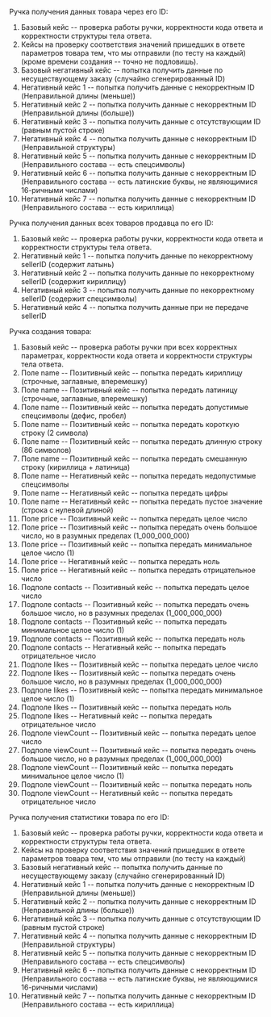Ручка получения данных товара через его ID:
1. Базовый кейс -- проверка работы ручки, корректности кода ответа и корректности структуры тела ответа.
2. Кейсы на проверку соответствия значений пришедших в ответе параметров товара тем, что мы отправили (по тесту на каждый)(кроме времени создания -- точно не подловишь).
3. Базовый негативный кейс -- попытка получить данные по несуществующему заказу (случайно сгенерированный ID)
4. Негативный кейс 1 -- попытка получить данные с некорректным ID (Неправильной длины (меньше))
5. Негативный кейс 2 -- попытка получить данные с некорректным ID (Неправильной длины (больше))
6. Негативный кейс 3 -- попытка получить данные с отсутствующим ID (равным пустой строке)
7. Негативный кейс 4 -- попытка получить данные с некорректным ID (Неправильной структуры)
8. Негативный кейс 5 -- попытка получить данные с некорректным ID (Неправильного состава -- есть спецсимволы)
9. Негативный кейс 6 -- попытка получить данные с некорректным ID (Неправильного состава -- есть латинские буквы, не являющимися 16-ричными числами)
10. Негативный кейс 7 -- попытка получить данные с некорректным ID (Неправильного состава -- есть кириллица)


Ручка получения данных всех товаров продавца по его ID:
1. Базовый кейс -- проверка работы ручки, корректности кода ответа и корректности структуры тела ответа.
2. Негативный кейс 1 -- попытка получить данные по некорректному sellerID (содержит латынь)
3. Негативный кейс 2 -- попытка получить данные по некорректному sellerID (содержит кириллицу)
4. Негативный кейс 3 -- попытка получить данные по некорректному sellerID (содержит спецсимволы)
5. Негативный кейс 4 -- попытка получить данные при не передаче sellerID


Ручка создания товара:
1. Базовый кейс -- проверка работы ручки при всех корректных параметрах, корректности кода ответа и корректности структуры тела ответа.
2. Поле name -- Позитивный кейс -- попытка передать кириллицу (строчные, заглавные, вперемешку)
3. Поле name -- Позитивный кейс -- попытка передать латиницу (строчные, заглавные, вперемешку)
4. Поле name -- Позитивный кейс -- попытка передать допустимые спецсимволы (дефис, пробел)
5. Поле name -- Позитивный кейс -- попытка передать короткую строку (2 символа)
6. Поле name -- Позитивный кейс -- попытка передать длинную строку (86 символов)
7. Поле name -- Позитивный кейс -- попытка передать смешанную строку (кириллица + латиница)
8. Поле name -- Негативный кейс -- попытка передать недопустимые спецсимволы
9. Поле name -- Негативный кейс -- попытка передать цифры
10. Поле name -- Негативный кейс -- попытка передать пустое значение (строка с нулевой длиной)
11. Поле price -- Позитивный кейс -- попытка передать целое число
12. Поле price -- Позитивный кейс -- попытка передать очень большое число, но в разумных пределах (1_000_000_000)
13. Поле price -- Позитивный кейс -- попытка передать минимальное целое число (1)
14. Поле price -- Негативный кейс -- попытка передать ноль
15. Поле price -- Негативный кейс -- попытка передать отрицательное число
16. Подполе contacts -- Позитивный кейс -- попытка передать целое число 
17. Подполе contacts -- Позитивный кейс -- попытка передать очень большое число, но в разумных пределах (1_000_000_000)
18. Подполе contacts -- Позитивный кейс -- попытка передать минимальное целое число (1)
19. Подполе contacts -- Позитивный кейс -- попытка передать ноль
20. Подполе contacts -- Негативный кейс -- попытка передать отрицательное число
21. Подполе likes -- Позитивный кейс -- попытка передать целое число
22. Подполе likes -- Позитивный кейс -- попытка передать очень большое число, но в разумных пределах (1_000_000_000)
23. Подполе likes -- Позитивный кейс -- попытка передать минимальное целое число (1)
24. Подполе likes -- Позитивный кейс -- попытка передать ноль
25. Подполе likes -- Негативный кейс -- попытка передать отрицательное число
26. Подполе viewCount -- Позитивный кейс -- попытка передать целое число
27. Подполе viewCount -- Позитивный кейс -- попытка передать очень большое число, но в разумных пределах (1_000_000_000)
28. Подполе viewCount -- Позитивный кейс -- попытка передать минимальное целое число (1)
29. Подполе viewCount -- Позитивный кейс -- попытка передать ноль
30. Подполе viewCount -- Негативный кейс -- попытка передать отрицательное число


Ручка получения статистики товара по его ID:
1. Базовый кейс -- проверка работы ручки, корректности кода ответа и корректности структуры тела ответа.
2. Кейсы на проверку соответствия значений пришедших в ответе параметров товара тем, что мы отправили (по тесту на каждый)
3. Базовый негативный кейс -- попытка получить данные по несуществующему заказу (случайно сгенерированный ID)
4. Негативный кейс 1 -- попытка получить данные с некорректным ID (Неправильной длины (меньше))
5. Негативный кейс 2 -- попытка получить данные с некорректным ID (Неправильной длины (больше))
6. Негативный кейс 3 -- попытка получить данные с отсутствующим ID (равным пустой строке)
7. Негативный кейс 4 -- попытка получить данные с некорректным ID (Неправильной структуры)
8. Негативный кейс 5 -- попытка получить данные с некорректным ID (Неправильного состава -- есть спецсимволы)
9. Негативный кейс 6 -- попытка получить данные с некорректным ID (Неправильного состава -- есть латинские буквы, не являющимися 16-ричными числами)
10. Негативный кейс 7 -- попытка получить данные с некорректным ID (Неправильного состава -- есть кириллица)


